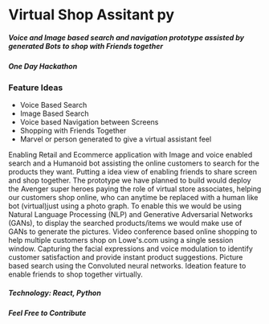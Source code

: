 

# Virtual Shop Assitant py
##### Voice and Image based search and navigation prototype assisted by generated Bots to shop with Friends together
##### One Day Hackathon

### Feature Ideas

- Voice Based Search
- Image Based Search
- Voice based Navigation between Screens
- Shopping with Friends Together
- Marvel or person generated to give a virtual assistant feel


 Enabling Retail and Ecommerce application with Image and voice enabled search and a Humanoid bot assisting the online customers to search for the products they want. Putting a idea view of enabling friends to share screen and shop together. 
The prototype we have planned to build would deploy the Avenger super heroes paying the role of virtual store associates, helping our customers shop online, who can anytime be replaced with a human like bot (virtual)just using a photo graph. 
To enable this we would be using Natural Language Processing (NLP) and Generative Adversarial Networks (GANs), to display the searched products/items we would make use of GANs to generate the pictures. 
Video conference based online shopping to help multiple customers shop on Lowe's.com using a single session window. 
Capturing the facial expressions and voice modulation to identify customer satisfaction and provide instant product suggestions. 
Picture based search using the Convoluted neural networks.
Ideation feature to enable friends to shop together virtually.

##### Technology: React, Python


##### Feel Free to Contribute
